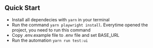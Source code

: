 ## Quick Start
* Install all dependecies with `yarn` in your terminal
* Run the command `yarn playwright install`. Everytime opened the project, you need to run this command
* Copy .env.example file to .env file and set BASE_URL
* Run the automation `yarn run test:ui`